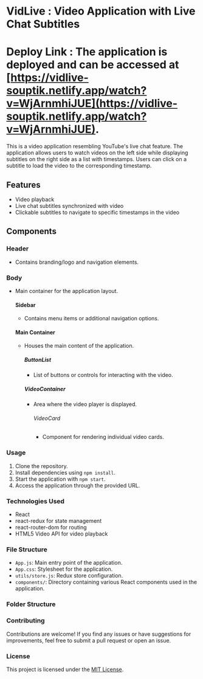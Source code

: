 # VidLive : Video Application with Live Chat Subtitles

# Deploy Link : The application is deployed and can be accessed at [https://vidlive-souptik.netlify.app/watch?v=WjArnmhiJUE](https://vidlive-souptik.netlify.app/watch?v=WjArnmhiJUE).


This is a video application resembling YouTube's live chat feature. The application allows users to watch videos on the left side while displaying subtitles on the right side as a list with timestamps. Users can click on a subtitle to load the video to the corresponding timestamp.

## Features

- Video playback
- Live chat subtitles synchronized with video
- Clickable subtitles to navigate to specific timestamps in the video

## Components

### Header
- Contains branding/logo and navigation elements.

### Body
- Main container for the application layout.
  
  #### Sidebar
  - Contains menu items or additional navigation options.

  #### Main Container
  - Houses the main content of the application.

    ##### ButtonList
    - List of buttons or controls for interacting with the video.
    
    ##### VideoContainer
    - Area where the video player is displayed.
    
      ###### VideoCard
      - Component for rendering individual video cards.

### Usage

1. Clone the repository.
2. Install dependencies using `npm install`.
3. Start the application with `npm start`.
4. Access the application through the provided URL.

### Technologies Used

- React
- react-redux for state management
- react-router-dom for routing
- HTML5 Video API for video playback

### File Structure

- `App.js`: Main entry point of the application.
- `App.css`: Stylesheet for the application.
- `utils/store.js`: Redux store configuration.
- `components/`: Directory containing various React components used in the application.

### Folder Structure


### Contributing

Contributions are welcome! If you find any issues or have suggestions for improvements, feel free to submit a pull request or open an issue.

### License

This project is licensed under the [MIT License](LICENSE).
